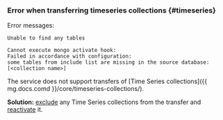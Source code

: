 ### Error when transferring timeseries collections {#timeseries}

Error messages:

```text
Unable to find any tables
```

```text
Cannot execute mongo activate hook:
Failed in accordance with configuration:
some tables from include list are missing in the source database: [<collection name>]
```

The service does not support transfers of [Time Series collections]({{ mg.docs.comd }}/core/timeseries-collections/).

**Solution:** [exclude](../../../../data-transfer/operations/endpoint/source/mongodb.md#additional-settings) any Time Series collections from the transfer and [reactivate](../../../../data-transfer/operations/transfer.md#activate) it.
